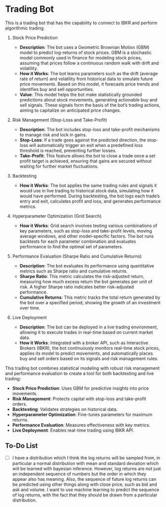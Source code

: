 # Trading Bot

This is a trading bot that has the capability to connect to IBKR and perform algorithmic trading.

1. Stock Price Prediction
    - **Description**: The bot uses a Geometric Brownian Motion (GBM) model to predict log-returns of stock prices. GBM is a stochastic model commonly used in finance for modeling stock prices, assuming that prices follow a continuous random walk with drift and volatility.
    - **How it Works**: The bot learns parameters such as the drift (average rate of return) and volatility from historical data to simulate future price movements. Based on this model, it forecasts price trends and identifies buy and sell opportunities.
    - **Value**: This model helps the bot make statistically grounded predictions about stock movements, generating actionable buy and sell signals. These signals form the basis of the bot’s trading actions, aiming to capitalize on anticipated price changes.

2. Risk Management (Stop-Loss and Take-Profit)
    - **Description**: The bot includes stop-loss and take-profit mechanisms to manage risk and lock in gains.
    - **Stop-Loss**: If a trade goes against the predicted direction, the stop-loss will automatically trigger an exit when a predefined loss threshold is reached, preventing further losses.
    - **Take-Profit**: This feature allows the bot to close a trade once a set profit target is achieved, ensuring that gains are secured without waiting for further market fluctuations.

3. Backtesting
    - **How it Works**: The bot applies the same trading rules and signals it would use in live trading to historical stock data, simulating how it would have performed. During backtesting, the bot logs each trade’s entry and exit, calculates profit and loss, and generates performance metrics.

4. Hyperparameter Optimization (Grid Search)
    - **How it Works**: Grid search involves testing various combinations of key parameters, such as stop-loss and take-profit levels, moving average windows, and other model-specific factors. The bot runs backtests for each parameter combination and evaluates performance to find the optimal set of parameters.

5. Performance Evaluation (Sharpe Ratio and Cumulative Returns)
    - **Description**: The bot evaluates its performance using quantitative metrics such as Sharpe ratio and cumulative returns.
    - **Sharpe Ratio**: This metric calculates the risk-adjusted return, measuring how much excess return the bot generates per unit of risk. A higher Sharpe ratio indicates better risk-adjusted performance.
    - **Cumulative Returns**: This metric tracks the total return generated by the bot over a specified period, showing the growth of an investment over time.

6. Live Deployment
    - **Description**: The bot can be deployed in a live trading environment, allowing it to execute trades in real-time based on current market data.
    - **How it Works**: Integrated with a broker API, such as Interactive Brokers (IBKR), the bot continuously monitors real-time stock prices, applies its model to predict movements, and automatically places buy and sell orders based on its signals and risk management rules.

This trading bot combines statistical modeling with robust risk management and performance evaluation to create a tool for both backtesting and live trading:
- **Stock Price Prediction**: Uses GBM for predictive insights into price movements.
- **Risk Management**: Protects capital with stop-loss and take-profit orders.
- **Backtesting**: Validates strategies on historical data.
- **Hyperparameter Optimization**: Fine-tunes parameters for maximum returns.
- **Performance Evaluation**: Measures effectiveness with key metrics.
- **Live Deployment**: Enables real-time trading using IBKR API.



## To-Do List

- [ ] I have a distribution which I think the log returns will be sampled from, in particular a normal distribution with mean and standard deviation which will be learned with bayesian inference. However, log returns are not just an independent sequence of numbers but the order in which they appear also has meaning. Also, the sequence of future log returns can be predicted using other things along with close price, such as bid and ask and volume. I want to use machine learning to predict the sequence of log returns, with the fact that they should be drawn from a particular distribution.